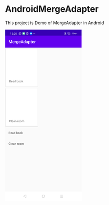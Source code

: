 # AndroidMergeAdapter
This project is Demo of MergeAdapter in Android 

<img src="https://github.com/h4h13/AndroidMergeAdapter/blob/master/imgs/device-2020-04-02-122019.png" width="250">
